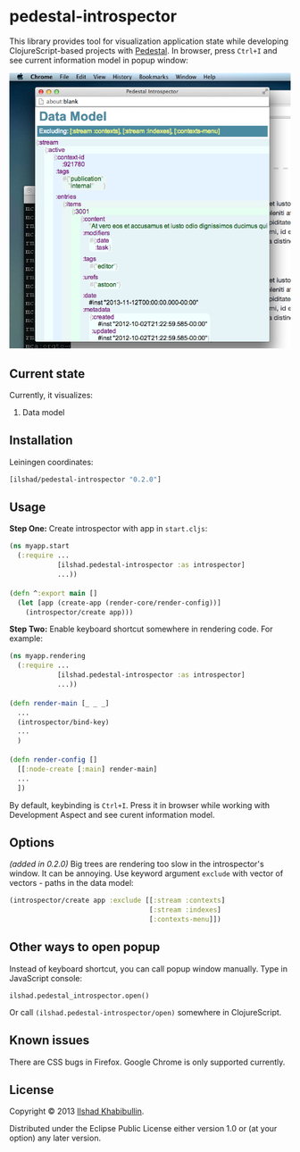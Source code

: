 # pedestal-introspector

This library provides tool for visualization application state while
developing ClojureScript-based projects with
[Pedestal](http://pedestal.io). In browser, press `Ctrl+I`
and see current information model in popup window:

![Screenshot](screenshot.png)

## Current state

Currently, it visualizes:

 1. Data model

## Installation

Leiningen coordinates:

```clojure
[ilshad/pedestal-introspector "0.2.0"]
```

## Usage

**Step One:** Create introspector with app in `start.cljs`:

```clojure
(ns myapp.start
  (:require ...
            [ilshad.pedestal-introspector :as introspector]
			...))

(defn ^:export main []
  (let [app (create-app (render-core/render-config))]
    (introspector/create app)))
```

**Step Two:** Enable keyboard shortcut somewhere in rendering code.
For example:

```clojure
(ns myapp.rendering
  (:require ...
            [ilshad.pedestal-introspector :as introspector]
			...))

(defn render-main [_ _ _]
  ...
  (introspector/bind-key)
  ...
  )

(defn render-config []
  [[:node-create [:main] render-main]
  ...
  ])
```

By default, keybinding is `Ctrl+I`. Press it in browser while working
with Development Aspect and see curent information model.

## Options

_(added in 0.2.0)_ Big trees are rendering too slow in the introspector's
window. It can be annoying. Use keyword argument `exclude` with vector
of vectors - paths in the data model:

```clojure
(introspector/create app :exclude [[:stream :contexts]
                                   [:stream :indexes]
                                   [:contexts-menu]])
```

## Other ways to open popup

Instead of keyboard shortcut, you can call popup window manually. Type
in JavaScript console:

    ilshad.pedestal_introspector.open()

Or call `(ilshad.pedestal-introspector/open)` somewhere in ClojureScript.

## Known issues

There are CSS bugs in Firefox. Google Chrome is only supported currently.

## License

Copyright © 2013 [Ilshad Khabibullin](http://ilshad.com).

Distributed under the Eclipse Public License either version 1.0 or (at
your option) any later version.
